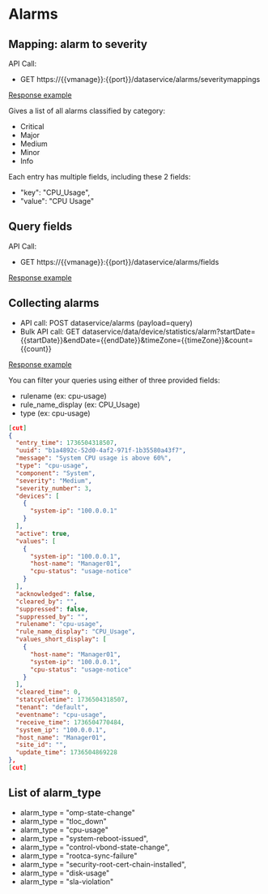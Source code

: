 # Alarms

## Mapping: alarm to severity

API Call:
- GET https://{{vmanage}}:{{port}}/dataservice/alarms/severitymappings

[Response example](https://github.com/jbarozet/catalystwan-sdk-examples/example_payload_alarms_mapping.json)

Gives a list of all alarms classified by category:
- Critical
- Major
- Medium
- Minor
- Info

Each entry has multiple fields, including these 2 fields:
- "key": "CPU_Usage",
- "value": "CPU Usage"

## Query fields

API Call:
- GET https://{{vmanage}}:{{port}}/dataservice/alarms/fields

[Response example](https://github.com/jbarozet/catalystwan-sdk-examples/example_payload_alarms_fields.json)


## Collecting alarms

- API call: POST dataservice/alarms (payload=query)
- Bulk API call: GET dataservice/data/device/statistics/alarm?startDate={{startDate}}&endDate={{endDate}}&timeZone={{timeZone}}&count={{count}}

[Response example](https://github.com/jbarozet/catalystwan-sdk-examples/example_payload_alarms_bulk.json)

You can filter your queries using either of three provided fields:
- rulename (ex: cpu-usage)
- rule_name_display (ex: CPU_Usage)
- type (ex: cpu-usage)

```json
[cut]
{
  "entry_time": 1736504318507,
  "uuid": "b1a4892c-52d0-4af2-971f-1b35580a43f7",
  "message": "System CPU usage is above 60%",
  "type": "cpu-usage",
  "component": "System",
  "severity": "Medium",
  "severity_number": 3,
  "devices": [
    {
      "system-ip": "100.0.0.1"
    }
  ],
  "active": true,
  "values": [
    {
      "system-ip": "100.0.0.1",
      "host-name": "Manager01",
      "cpu-status": "usage-notice"
    }
  ],
  "acknowledged": false,
  "cleared_by": "",
  "suppressed": false,
  "suppressed_by": "",
  "rulename": "cpu-usage",
  "rule_name_display": "CPU_Usage",
  "values_short_display": [
    {
      "host-name": "Manager01",
      "system-ip": "100.0.0.1",
      "cpu-status": "usage-notice"
    }
  ],
  "cleared_time": 0,
  "statcycletime": 1736504318507,
  "tenant": "default",
  "eventname": "cpu-usage",
  "receive_time": 1736504770484,
  "system_ip": "100.0.0.1",
  "host_name": "Manager01",
  "site_id": "",
  "update_time": 1736504869228
},
[cut]
```

## List of alarm_type

- alarm_type = "omp-state-change"
- alarm_type = "tloc_down"
- alarm_type = "cpu-usage"
- alarm_type = "system-reboot-issued",
- alarm_type = "control-vbond-state-change",
- alarm_type = "rootca-sync-failure"
- alarm_type = "security-root-cert-chain-installed",
- alarm_type = "disk-usage"
- alarm_type = "sla-violation"
